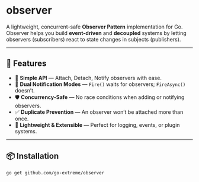 # observer

A lightweight, concurrent-safe **Observer Pattern** implementation for Go.  
Observer helps you build **event-driven** and **decoupled** systems by letting observers (subscribers) react to state changes in subjects (publishers).

---

## 🚀 Features

- 🔄 **Simple API** — Attach, Detach, Notify observers with ease.  
- 🚀 **Dual Notification Modes** — `Fire()` waits for observers; `FireAsync()` doesn’t.  
- 🛡️ **Concurrency-Safe** — No race conditions when adding or notifying observers.  
- ✅ **Duplicate Prevention** — An observer won’t be attached more than once.  
- 🧩 **Lightweight & Extensible** — Perfect for logging, events, or plugin systems.

---

## 📦 Installation

```bash
go get github.com/go-extreme/observer
